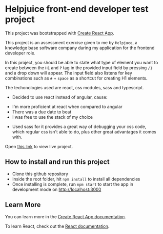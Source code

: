 # Helpjuice front-end developer test project

This project was bootstrapped with [Create React App](https://github.com/facebook/create-react-app).

This project is an assessment exercise given to me by `Helpjuce`, a knowledge base software company during my application for the frontend developer role.

In this project, you should be able to state what type of element you want to create between the `H1` and `P` tag in the provided input field by pressing `/1` and a drop down will appear. The input field also listens for key combinations such as `#` + `space` as a shortcut for creating H1 elements.

The techonologies used are react, css modules, sass and typescript.
* Decided to use react instead of angular, cause:
- I'm more proficient at react when compared to angular
- There was a due date to beat
- I was free to use the stack of my choice

* Used sass for it provides a great way of debugging your css code, which regular css isn't able to do, plus other great advantages it comes with.

Open [this link](https://helpjuice-frontendtest.netlify.app/) to view live project.
## How to install and run this project
- Clone this github repository
- Inside the root folder, hit `npm install` to install all dependencies
- Once installing is complete, run `npm start` to start the app in development mode on [http://localhost:3000](http://localhost:3000) 
## Learn More

You can learn more in the [Create React App documentation](https://facebook.github.io/create-react-app/docs/getting-started).

To learn React, check out the [React documentation](https://reactjs.org/).
